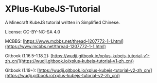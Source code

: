 # XPlus-KubeJS-Tutorial
A Minecraft KubeJS tutorial written in Simplified Chinese.

License: CC-BY-NC-SA 4.0

MCBBS: [https://www.mcbbs.net/thread-1207772-1-1.html](https://www.mcbbs.net/thread-1207772-1-1.html)

Gitbook (1.16.5-1.18.2): [https://wudji.gitbook.io/xplus-kubejs-tutorial-v1-zh_cn/](https://wudji.gitbook.io/xplus-kubejs-tutorial-v1-zh_cn/)

Gitbook (1.19+): [https://wudji.gitbook.io/xplus-kubejs-tutorial-v2-zh_cn/](https://wudji.gitbook.io/xplus-kubejs-tutorial-v2-zh_cn/)
